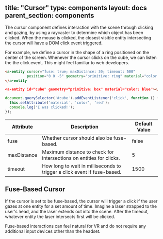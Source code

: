 title: "Cursor"
type: components
layout: docs
parent_section: components
---

The cursor component defines interaction with the scene through clicking and
gazing, by using a raycaster to determine which object has been clicked. When the mouse
is clicked, the closest visible entity intersecting the cursor will have a DOM click event
triggered.

For example, we define a cursor in the shape of a ring positioned on the center
of the screen. Whenever the cursor clicks on the cube, we can listen the the
click event. This might feel familiar to web developers.

```html
<a-entity cursor="fuse: true; maxDistance: 30; timeout: 500"
          position="0 0 -5" geometry="primitive: ring" material="color: white; shader: flat">
</a-entity

<a-entity id="cube" geometry="primitive: box" material="color: blue"></a-entity>
```

```js
document.querySelector('#cube').addEventListener('click', function () {
  this.setAttribute('material', 'color', 'red');
  console.log('I was clicked!');
});
```

| Attribute   | Description                                                              | Default Value  |
|-------------|--------------------------------------------------------------------------|----------------|
| fuse        | Whether cursor should also be fuse-based.                                | false          |
| maxDistance | Maximum distance to check for intersections on entities for clicks.      | 5              |
| timeout     | How long to wait in milliseconds to trigger a click event if fuse-based. | 1500           |

## Fuse-Based Cursor

If the cursor is set to be fuse-based, the cursor will trigger a click if the
user gazes at one entity for a set amount of time. Imagine a laser strapped to
the user's head, and the laser extends out into the scene. After the timeout,
whatever entity the laser intersects first will be clicked.

Fuse-based interactions can feel natural for VR and do not require any
additional input devices other than the headset.
